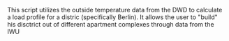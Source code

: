 This script utilizes the outside temperature data from the DWD to calculate a load profile for a distric (specifically Berlin).
It allows the user to "build" his disctrict out of different apartment complexes through data from the IWU 
